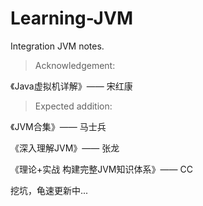 # Learning-JVM
Integration JVM notes.


> Acknowledgement:

《Java虚拟机详解》—— 宋红康
> Expected addition:

《JVM合集》—— 马士兵

《深入理解JVM》—— 张龙

《理论+实战 构建完整JVM知识体系》—— CC

挖坑，龟速更新中...
